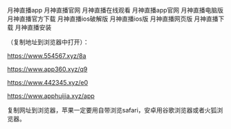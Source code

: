 月神直播app
月神直播官网
月神直播在线观看
月神直播app官网
月神直播电脑版
月神直播官方下载
月神直播ios破解版
月神直播ios版
月神直播网页版
月神直播下载
月神直播安装

（复制地址到浏览器中打开）：

https://www.554567.xyz/8a

https://www.app360.xyz/q9

https://www.442345.xyz/e0

https://www.apphuijia.xyz/app

复制网址到浏览器，苹果一定要用自带浏览safari，安卓用谷歌浏览器或者火狐浏览器。
